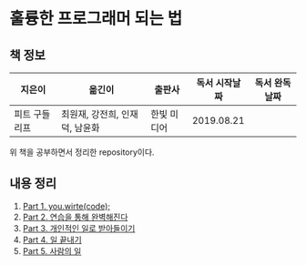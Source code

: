 # 훌륭한 프로그래머 되는 법

## 책 정보

|지은이|옮긴이|출판사|독서 시작날짜|독서 완독날짜|
|----|-----|----|---------|----------|
|피트 구들리프|최원재, 강전희, 인재덕, 남윤화|한빛 미디어| 2019.08.21||

위 책을 공부하면서 정리한 repository이다.

## 내용 정리

1. [Part 1. you.wirte(code);](https://github.com/ThreeSnakes/TIL/blob/master/Book/%ED%9B%8C%EB%A5%AD%ED%95%9C%20%ED%94%84%EB%A1%9C%EA%B7%B8%EB%9E%98%EB%A8%B8%20%EB%90%98%EB%8A%94%20%EB%B2%95/part_1.md)
2. [Part 2. 연습을 통해 완벽해진다]()
3. [Part 3. 개인적인 일로 받아들이기]()
4. [Part 4. 일 끝내기]()
5. [Part 5. 사람의 일]()